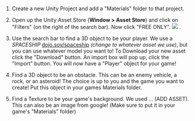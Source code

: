 1. Create a new Unity Project and add a "Materials" folder to that project.

2. Open up the Unity Asset Store (**Window > Asset Store**) and click on "Filters" (on the right of the search bar). Now click "FREE ONLY".
![](/assets/AssetStoreClickFree.xcf)
.

3. Use the search bar to find a 3D object to be your player. We use a *SPACESHIP* [dojo.soy/spaceship](https://www.assetstore.unity3d.com/en/#!/content/70188) *(change to whatever asset we use)*, but you can use whatever model you want to! To Download your new asset click the "Download" button. An import box will pop up, click the "Import" button. You will now have a "Player" object for your game!

4. Find a 3D object to be an obstacle. This can be an enemy vehicle, a rock, or an asteroid! The choice is up to you and the game you want to create! Put 
this object in your games Materials folder.

5. Find a Texture to be your game's background. We used ... (ADD ASSET). This can also be an image from google! (Make sure to put it in your game's "Materials" folder)